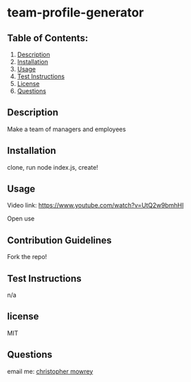 # team-profile-generator


  ## Table of Contents:
  1. [Description](#description) 
  2. [Installation](#installation)
  3. [Usage](#usage)
  5. [Test Instructions](#testInstructions)
  6. [License](#license)
  7. [Questions](#questions)
  ## Description 
Make a team of managers and employees


  ## Installation 

clone, run node index.js, create!


  ## Usage 
  
  Video link:
  https://www.youtube.com/watch?v=UtQ2w9bmhHI
  
 Open use


  ## Contribution Guidelines 

 Fork the repo!


  ## Test Instructions 

  n/a


  ## license 

  MIT


  ## Questions 

email me: [christopher mowrey](christophermowrey@gmail.com)

